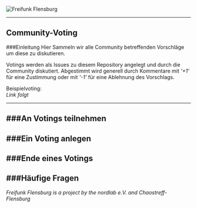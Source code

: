 ![Freifunk Flensburg](https://raw.githubusercontent.com/freifunk-flensburg/website/master/assets/images/freifunk-flensburg.png)

---
## Community-Voting
###Einleitung
Hier Sammeln wir alle Community betreffenden Vorschläge um diese zu diskutieren.

Votings werden als Issues zu diesem Repository angelegt und durch die Community diskutiert. Abgestimmt wird generell durch Kommentare mit *'+1'* für eine Zustimmung oder mit *'-1'* für eine Ablehnung des Vorschlags.

Beispielvoting:  
*Link folgt*

---
###An Votings teilnehmen
---
###Ein Voting anlegen
---
###Ende eines Votings
---
###Häufige Fragen
---
*Freifunk Flensburg is a project by the nordlab e.V. and Chaostreff-Flensburg*
